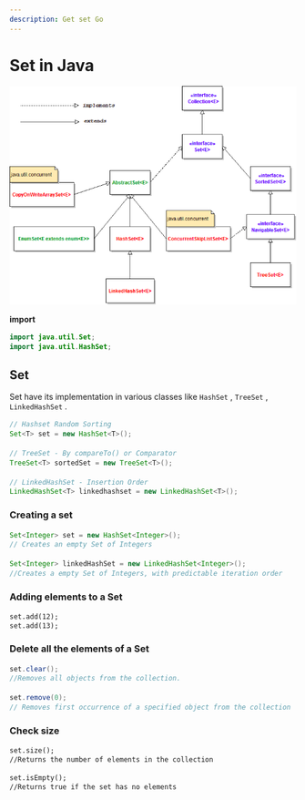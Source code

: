 ```yaml
---
description: Get set Go
---
```


# Set in Java

![Class Diagram](/.gitbook/assets/image%20%285%29.png)

**import**

```java
import java.util.Set;
import java.util.HashSet;
```

## Set

Set have its implementation in various classes like `HashSet` , `TreeSet` , `LinkedHashSet` .

```java
// Hashset Random Sorting
Set<T> set = new HashSet<T>();

// TreeSet - By compareTo() or Comparator
TreeSet<T> sortedSet = new TreeSet<T>();

// LinkedHashSet - Insertion Order
LinkedHashSet<T> linkedhashset = new LinkedHashSet<T>();
```

### Creating a set

```java
Set<Integer> set = new HashSet<Integer>();
// Creates an empty Set of Integers

Set<Integer> linkedHashSet = new LinkedHashSet<Integer>(); 
//Creates a empty Set of Integers, with predictable iteration order
```

### Adding elements to a Set

```text
set.add(12); 
set.add(13);
```

### Delete all the elements of a Set

```java
set.clear();
//Removes all objects from the collection.

set.remove(0); 
// Removes first occurrence of a specified object from the collection
```

### Check size

```text
set.size(); 
//Returns the number of elements in the collection

set.isEmpty();
//Returns true if the set has no elements
```

